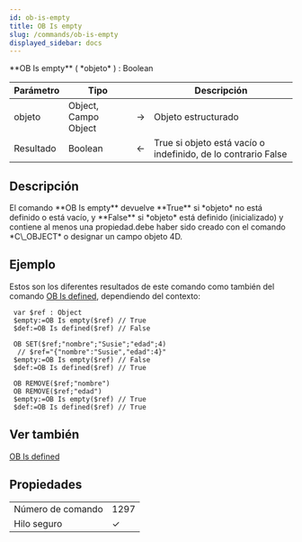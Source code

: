 ```yaml
---
id: ob-is-empty
title: OB Is empty
slug: /commands/ob-is-empty
displayed_sidebar: docs
---
```


<!--REF #_command_.OB Is empty.Syntax-->**OB Is empty** ( *objeto* ) : Boolean<!-- END REF-->
<!--REF #_command_.OB Is empty.Params-->
| Parámetro | Tipo |  | Descripción |
| --- | --- | --- | --- |
| objeto | Object, Campo Object | &#8594;  | Objeto estructurado |
| Resultado | Boolean | &#8592; | True si objeto está vacío o indefinido, de lo contrario False |

<!-- END REF-->

## Descripción 

<!--REF #_command_.OB Is empty.Summary-->El comando **OB Is empty** devuelve **True** si *objeto* no está definido o está vacío, y **False** si *objeto* está definido (inicializado) y contiene al menos una propiedad.<!-- END REF-->debe haber sido creado con el comando *C\_OBJECT* o designar un campo objeto 4D.

## Ejemplo 

Estos son los diferentes resultados de este comando como también del comando [OB Is defined](ob-is-defined.md), dependiendo del contexto:

```4d
 var $ref : Object
 $empty:=OB Is empty($ref) // True
 $def:=OB Is defined($ref) // False
 
 OB SET($ref;"nombre";"Susie";"edad";4)
  // $ref="{"nombre":"Susie","edad":4}"
 $empty:=OB Is empty($ref) // False
 $def:=OB Is defined($ref) // True
 
 OB REMOVE($ref;"nombre")
 OB REMOVE($ref;"edad")
 $empty:=OB Is empty($ref) // True
 $def:=OB Is defined($ref) // True
```

## Ver también 

[OB Is defined](ob-is-defined.md)  

## Propiedades

|  |  |
| --- | --- |
| Número de comando | 1297 |
| Hilo seguro | &check; |



